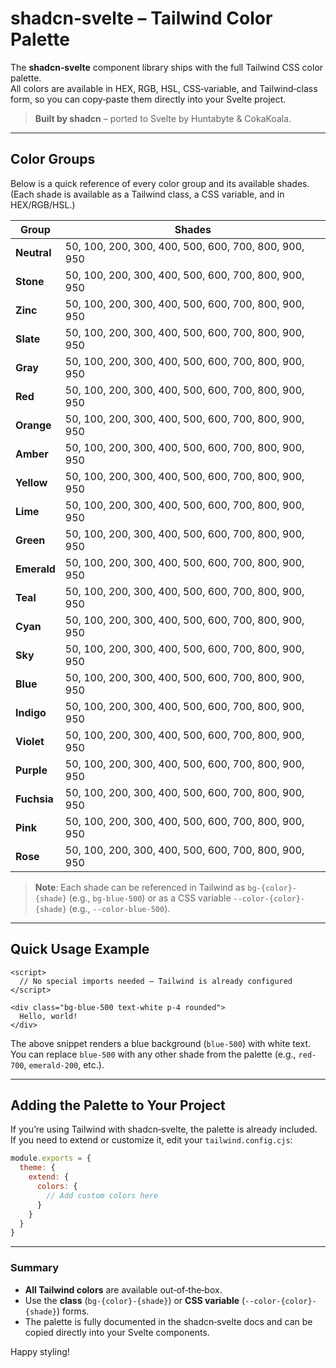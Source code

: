 # shadcn‑svelte – Tailwind Color Palette

The **shadcn‑svelte** component library ships with the full Tailwind CSS color palette.  
All colors are available in HEX, RGB, HSL, CSS‑variable, and Tailwind‑class form, so you can copy‑paste them directly into your Svelte project.

> **Built by shadcn** – ported to Svelte by Huntabyte & CokaKoala.

---

## Color Groups

Below is a quick reference of every color group and its available shades.  
(Each shade is available as a Tailwind class, a CSS variable, and in HEX/RGB/HSL.)

| Group | Shades |
|-------|--------|
| **Neutral** | 50, 100, 200, 300, 400, 500, 600, 700, 800, 900, 950 |
| **Stone** | 50, 100, 200, 300, 400, 500, 600, 700, 800, 900, 950 |
| **Zinc** | 50, 100, 200, 300, 400, 500, 600, 700, 800, 900, 950 |
| **Slate** | 50, 100, 200, 300, 400, 500, 600, 700, 800, 900, 950 |
| **Gray** | 50, 100, 200, 300, 400, 500, 600, 700, 800, 900, 950 |
| **Red** | 50, 100, 200, 300, 400, 500, 600, 700, 800, 900, 950 |
| **Orange** | 50, 100, 200, 300, 400, 500, 600, 700, 800, 900, 950 |
| **Amber** | 50, 100, 200, 300, 400, 500, 600, 700, 800, 900, 950 |
| **Yellow** | 50, 100, 200, 300, 400, 500, 600, 700, 800, 900, 950 |
| **Lime** | 50, 100, 200, 300, 400, 500, 600, 700, 800, 900, 950 |
| **Green** | 50, 100, 200, 300, 400, 500, 600, 700, 800, 900, 950 |
| **Emerald** | 50, 100, 200, 300, 400, 500, 600, 700, 800, 900, 950 |
| **Teal** | 50, 100, 200, 300, 400, 500, 600, 700, 800, 900, 950 |
| **Cyan** | 50, 100, 200, 300, 400, 500, 600, 700, 800, 900, 950 |
| **Sky** | 50, 100, 200, 300, 400, 500, 600, 700, 800, 900, 950 |
| **Blue** | 50, 100, 200, 300, 400, 500, 600, 700, 800, 900, 950 |
| **Indigo** | 50, 100, 200, 300, 400, 500, 600, 700, 800, 900, 950 |
| **Violet** | 50, 100, 200, 300, 400, 500, 600, 700, 800, 900, 950 |
| **Purple** | 50, 100, 200, 300, 400, 500, 600, 700, 800, 900, 950 |
| **Fuchsia** | 50, 100, 200, 300, 400, 500, 600, 700, 800, 900, 950 |
| **Pink** | 50, 100, 200, 300, 400, 500, 600, 700, 800, 900, 950 |
| **Rose** | 50, 100, 200, 300, 400, 500, 600, 700, 800, 900, 950 |

> **Note**: Each shade can be referenced in Tailwind as `bg-{color}-{shade}` (e.g., `bg-blue-500`) or as a CSS variable `--color-{color}-{shade}` (e.g., `--color-blue-500`).

---

## Quick Usage Example

```svelte
<script>
  // No special imports needed – Tailwind is already configured
</script>

<div class="bg-blue-500 text-white p-4 rounded">
  Hello, world!
</div>
```

The above snippet renders a blue background (`blue-500`) with white text.  
You can replace `blue-500` with any other shade from the palette (e.g., `red-700`, `emerald-200`, etc.).

---

## Adding the Palette to Your Project

If you’re using Tailwind with shadcn‑svelte, the palette is already included.  
If you need to extend or customize it, edit your `tailwind.config.cjs`:

```js
module.exports = {
  theme: {
    extend: {
      colors: {
        // Add custom colors here
      }
    }
  }
}
```

---

### Summary

- **All Tailwind colors** are available out‑of‑the‑box.
- Use the **class** (`bg-{color}-{shade}`) or **CSS variable** (`--color-{color}-{shade}`) forms.
- The palette is fully documented in the shadcn‑svelte docs and can be copied directly into your Svelte components.

Happy styling!
